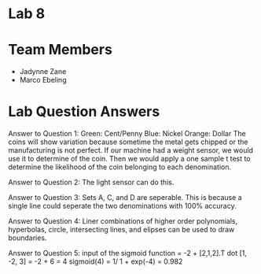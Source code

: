 # Lab 8

# Team Members
- Jadynne Zane
- Marco Ebeling

# Lab Question Answers

Answer to Question 1:
Green: Cent/Penny
Blue: Nickel
Orange: Dollar
The coins will show variation because sometime the metal gets chipped or the manufacturing is not perfect. If our machine had a weight sensor, we would use it to determine of the coin. Then we would apply a one sample t test to determine the likelihood of the coin belonging to each denomination.

Answer to Question 2:
The light sensor can do this.

Answer to Question 3:
Sets A, C, and D are seperable. This is because a single line could seperate the two denominations with 100% accuracy.

Answer to Question 4:
Liner combinations of higher order polynomials, hyperbolas, circle, intersecting lines, and elipses can be used to draw boundaries.

Answer to Question 5:
input of the sigmoid function = -2 + [2,1,2].T dot [1, -2, 3] = -2 + 6 = 4
sigmoid(4) = 1/ 1 + exp(-4) = 0.982